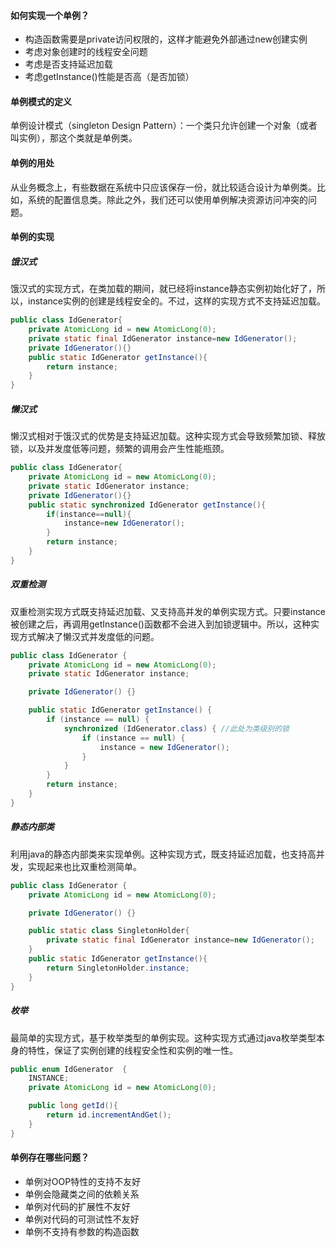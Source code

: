 #### 如何实现一个单例？

- 构造函数需要是private访问权限的，这样才能避免外部通过new创建实例
- 考虑对象创建时的线程安全问题
- 考虑是否支持延迟加载
- 考虑getInstance()性能是否高（是否加锁）

#### 单例模式的定义

单例设计模式（singleton Design Pattern）：一个类只允许创建一个对象（或者叫实例），那这个类就是单例类。

#### 单例的用处

从业务概念上，有些数据在系统中只应该保存一份，就比较适合设计为单例类。比如，系统的配置信息类。除此之外，我们还可以使用单例解决资源访问冲突的问题。

#### 单例的实现

##### 饿汉式

饿汉式的实现方式，在类加载的期间，就已经将instance静态实例初始化好了，所以，instance实例的创建是线程安全的。不过，这样的实现方式不支持延迟加载。

```java
public class IdGenerator{
    private AtomicLong id = new AtomicLong(0);
    private static final IdGenerator instance=new IdGenerator();
    private IdGenerator(){}
    public static IdGenerator getInstance(){
        return instance;
    }
}
```



##### 懒汉式

懒汉式相对于饿汉式的优势是支持延迟加载。这种实现方式会导致频繁加锁、释放锁，以及并发度低等问题，频繁的调用会产生性能瓶颈。

```java
public class IdGenerator{
    private AtomicLong id = new AtomicLong(0);
    private static IdGenerator instance;
    private IdGenerator(){}
    public static synchronized IdGenerator getInstance(){
        if(instance==null){
            instance=new IdGenerator();
        }
        return instance;
    }
}
```

##### 双重检测

双重检测实现方式既支持延迟加载、又支持高并发的单例实现方式。只要instance被创建之后，再调用getInstance()函数都不会进入到加锁逻辑中。所以，这种实现方式解决了懒汉式并发度低的问题。

```java
public class IdGenerator {
    private AtomicLong id = new AtomicLong(0);
    private static IdGenerator instance;

    private IdGenerator() {}

    public static IdGenerator getInstance() {
        if (instance == null) {
            synchronized (IdGenerator.class) { //此处为类级别的锁
                if (instance == null) {
                    instance = new IdGenerator();
                }
            }
        }
        return instance;
    }
}
```

##### 静态内部类

利用java的静态内部类来实现单例。这种实现方式，既支持延迟加载，也支持高并发，实现起来也比双重检测简单。

```java
public class IdGenerator {
    private AtomicLong id = new AtomicLong(0);

    private IdGenerator() {}

    public static class SingletonHolder{
        private static final IdGenerator instance=new IdGenerator();
    }
    public static IdGenerator getInstance(){
        return SingletonHolder.instance;
    }
}
```

##### 枚举

最简单的实现方式，基于枚举类型的单例实现。这种实现方式通过java枚举类型本身的特性，保证了实例创建的线程安全性和实例的唯一性。

```java
public enum IdGenerator  {
    INSTANCE;
    private AtomicLong id = new AtomicLong(0);

    public long getId(){
        return id.incrementAndGet();
    }
}
```

#### 单例存在哪些问题？

- 单例对OOP特性的支持不友好
- 单例会隐藏类之间的依赖关系
- 单例对代码的扩展性不友好
- 单例对代码的可测试性不友好
- 单例不支持有参数的构造函数



